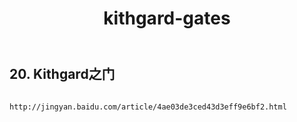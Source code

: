 ﻿---
layout: default
title: kithgard-gates
---
## 20. Kithgard之门
```

http://jingyan.baidu.com/article/4ae03de3ced43d3eff9e6bf2.html

```

